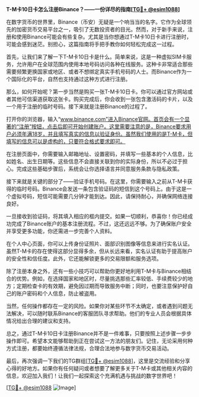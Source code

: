 **T-M卡10日卡怎么注册Binance？——一份详尽的指南[[TG💪+ @esim1088](https://t.me/s/esim1088)]**

在数字货币的世界里，Binance（币安）无疑是一个响当当的名字。它作为全球领先的加密货币交易平台之一，吸引了无数投资者的目光。然而，对于新手来说，注册和使用Binance可能会有些复杂。尤其是当你想通过T-M卡10日卡进行注册时，可能会感到迷茫。别担心，这篇指南将手把手教你如何轻松完成这一过程。

首先，让我们来了解一下T-M卡10日卡是什么。简单来说，这是一种虚拟SIM卡服务，允许用户在全球范围内使用本地号码访问各种在线服务。这种卡非常适合那些需要频繁更换国家或地区、或者不想绑定真实手机号码的人士。而Binance作为一个国际化的平台，自然也支持通过这种方式进行注册。

那么，如何开始呢？第一步当然是购买一张T-M卡10日卡。你可以通过官方网站或者其他可信渠道获取这张卡。购买完成后，你会收到一张包含激活码的卡片，以及一个用于注册的临时号码。接下来就是注册Binance的过程了。

打开你的浏览器，输入“www.binance.com”进入Binance官网。首页会有一个显著的“注册”按钮，点击后即可开始创建账户。这里需要注意的是，Binance要求用户必须年满18岁，并且填写真实的信息以验证身份。虽然我们使用的是T-M卡，但填写的信息可以是虚构的，只要符合格式要求即可。

在注册页面中，你需要输入邮箱地址、设置密码，并填写一些基本的个人信息，比如姓名、出生日期等。这些信息不会直接关联到你的实际身份，所以不必过于担心。完成这些基础步骤后，系统会让你选择语言并同意服务条款与隐私政策。

接下来就是关键的部分了——验证手机号码。在这里，你需要输入之前从T-M卡获得的临时号码。Binance会发送一条包含验证码的短信到这个号码上。由于这是一个虚拟号码，短信可能需要几分钟才能到达。因此，请保持耐心，并确保网络连接良好。

一旦接收到验证码，将其填入相应的框内提交。如果一切顺利，恭喜你！你已经成功完成了Binance账户的基本注册流程。不过，这还远远不够。为了确保账户安全并享受更多功能，你还需进一步完善个人资料。

在个人中心页面，你可以上传身份证照片、面部识别图像等信息来进行实名认证。虽然T-M卡的存在使得这部分显得多余，但从长远来看，实名认证有助于提高账户的安全性和信任度。此外，它还能解锁更多的交易限额和服务选项。

除了注册本身之外，还有一些小技巧可以帮助你更好地利用T-M卡与Binance相结合的优势。例如，在选择国家和地区时，尽量挑选那些汇率较低、手续费较少的地方；定期检查卡的有效期，避免因过期而导致服务中断；同时，也要注意保护好自己的账户密码和个人信息，防止被盗用。

当然，任何操作都存在一定的风险。如果你对某些环节不太确定，或者遇到问题无法解决，可以随时联系Binance的客服团队寻求帮助。他们的专业人员会根据具体情况给出合理的建议和支持。

总之，通过T-M卡10日卡注册Binance并不是一件难事，只要按照上述步骤一步步操作即可。希望本文能够帮助到正在尝试这一方法的朋友们。记住，无论采用何种方式注册，都要始终遵循法律法规，合理合法地参与数字货币交易活动。

最后，再次强调一下我们的TG群组[[TG💪+ @esim1088](https://t.me/s/esim1088)]，这里是交流经验和分享心得的好地方。如果你有任何疑问或者想要了解更多关于T-M卡或其他相关内容的信息，欢迎加入我们！让我们一起探索这个充满机遇与挑战的数字世界吧！

[[TG💪+ @esim1088](https://t.me/s/esim1088) ![Image](https://i.postimg.cc/4NQfJmqS/Snipaste-2025-05-13-00-14-12.png)]